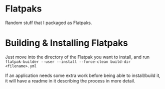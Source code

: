 # Flatpaks
Random stuff that I packaged as Flatpaks.

# Building & Installing Flatpaks
Just move into the directory of the Flatpak you want to install, and run `flatpak-builder --user --install --force-clean build-dir <filename>.yml`

If an application needs some extra work before being able to install/build it, it will have a readme in it describing the process in more detail.
